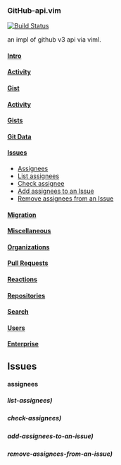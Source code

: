 ### GitHub-api.vim
[![Build Status](https://travis-ci.org/wsdjeg/GitHub-api.vim.svg?branch=master)](https://travis-ci.org/wsdjeg/GitHub-api.vim)

an impl of github v3 api via viml.

#### [Intro](#intro-1)
#### [Activity](#activity-2)
#### [Gist](#gist-3)
#### [Activity](#activity-4)
#### [Gists](#gists-5)
#### [Git Data](#git_date-6)
#### [Issues](#issues-7)
- [Assignees](#assignees)
 - [List assignees](#list-assignees)
 - [Check assignee](#check-assignees)
 - [Add assignees to an Issue](#add-assignees-to-an-issue)
 - [Remove assignees from an Issue](#remove-assignees-from-an-issue)

#### [Migration](#migration-8)
#### [Miscellaneous](#miscellaneous-9)
#### [Organizations](#organizations-10)
#### [Pull Requests](#pull_requests-11)
#### [Reactions](#reactions-12)
#### [Repositories](#repositories-13)
#### [Search](#search-14)
#### [Users](#users-15)
#### [Enterprise](#enterprise-16)


## Issues
#### assignees
##### list-assignees)
##### check-assignees)
##### add-assignees-to-an-issue)
##### remove-assignees-from-an-issue)
